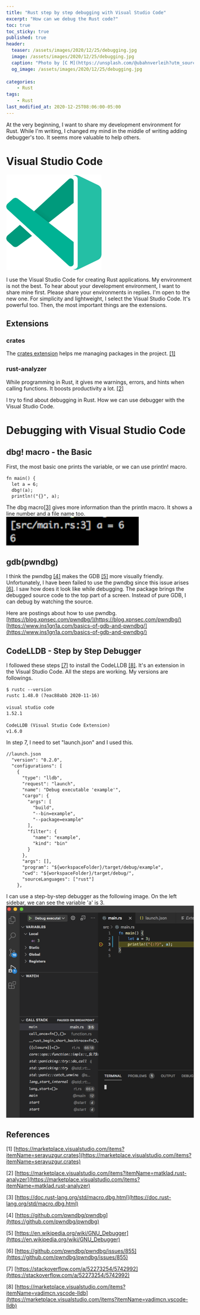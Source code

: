 ```yaml
---
title: "Rust step by step debugging with Visual Studio Code"
excerpt: "How can we debug the Rust code?"
toc: true
toc_sticky: true
published: true
header:
  teaser: /assets/images/2020/12/25/debugging.jpg
  image: /assets/images/2020/12/25/debugging.jpg
  caption: "Photo by [C M](https://unsplash.com/@ubahnverleih?utm_source=unsplash&amp;utm_medium=referral&amp;utm_content=creditCopyText) on [Unsplash](https://unsplash.com/s/photos/debugging?utm_source=unsplash&amp;utm_medium=referral&amp;utm_content=creditCopyText)"
  og_image: /assets/images/2020/12/25/debugging.jpg

categories:
    - Rust
tags:
    - Rust
last_modified_at: 2020-12-25T08:06:00-05:00
---
```


At the very beginning, I want to share my development environment for Rust. While I'm writing, I changed my mind in the middle of writing adding debugger's too. It seems more valuable to help others. 

# Visual Studio Code
![visual_studio_code](/assets/images/2020/12/25/debugging_rust_2.png)

I use the Visual Studio Code for creating Rust applications. My environment is not the best. To hear about your development environment, I want to share mine first. Please share your environments in replies. I'm open to the new one. For simplicity and lightweight, I select the Visual Studio Code. It's powerful too. Then, the most important things are the extensions. 

## Extensions
### crates
The [crates extension](https://marketplace.visualstudio.com/items?itemName=serayuzgur.crates) helps me managing packages in the project. [[1]](#first)

### rust-analyzer
While programming in Rust, it gives me warnings, errors, and hints when calling functions. It boosts productivity a lot. [[2]](#second)


I try to find about debugging in Rust. How we can use debugger with the Visual Studio Code.

# Debugging with Visual Studio Code 
## dbg! macro - the Basic
First, the most basic one prints the variable, or we can use println! macro.
```
fn main() {
  let a = 6; 
  dbg!(a); 
  println!("{}", a); 
``` 
The dbg macro[[3]](#third) gives more information than the println macro. It shows a line number and a file name too. 
![dbg_macro](/assets/images/2020/12/25/debugging_rust_1.png)

## gdb(pwndbg)
I think the pwndbg [[4]](#fourth) makes the GDB [[5]](#fifth) more visually friendly. Unfortunately, I have been failed to use the pwndbg since this issue arises [[6]](#sixth). I saw how does it look like while debugging. The package brings the debugged source code to the top part of a screen. Instead of pure GDB, I can debug by watching the source. 

Here are postings about how to use pwndbg. 
[https://blog.xpnsec.com/pwndbg/](https://blog.xpnsec.com/pwndbg/)
[https://www.ins1gn1a.com/basics-of-gdb-and-pwndbg/](https://www.ins1gn1a.com/basics-of-gdb-and-pwndbg/)


## CodeLLDB - Step by Step Debugger
I followed these steps [[7]](#seventh) to install the CodeLLDB [[8]](#eighth). It's an extension in the Visual Studio Code. All the steps are working. My versions are followings. 
```
$ rustc --version 
rustc 1.48.0 (7eac88abb 2020-11-16)

visual studio code 
1.52.1

CodeLLDB (Visual Studio Code Extension)
v1.6.0
```

In step 7, I need to set "launch.json" and I used this. 

```
//launch.json
  "version": "0.2.0",
  "configurations": [
    {
      "type": "lldb",
      "request": "launch",
      "name": "Debug executable 'example'",
      "cargo": {
        "args": [
          "build",
          "--bin=example",
          "--package=example"
        ],
        "filter": {
          "name": "example",
          "kind": "bin"
        }
      },
      "args": [],
      "program": "${workspaceFolder}/target/debug/example",
      "cwd": "${workspaceFolder}/target/debug/",
      "sourceLanguages": ["rust"]
    },
```

I can use a step-by-step debugger as the following image. On the left sidebar, we can see the variable 'a' is 3. 
![step_by_step_debugger](/assets/images/2020/12/25/debugging_rust_3.png)


## References 
<a name="first">[1]</a> [https://marketplace.visualstudio.com/items?itemName=serayuzgur.crates](https://marketplace.visualstudio.com/items?itemName=serayuzgur.crates)

<a name="second">[2]</a> [https://marketplace.visualstudio.com/items?itemName=matklad.rust-analyzer](https://marketplace.visualstudio.com/items?itemName=matklad.rust-analyzer)

<a name="third">[3]</a> [https://doc.rust-lang.org/std/macro.dbg.html](https://doc.rust-lang.org/std/macro.dbg.html)

<a name="fourth">[4]</a> [https://github.com/pwndbg/pwndbg](https://github.com/pwndbg/pwndbg)

<a name="fifth">[5]</a> [https://en.wikipedia.org/wiki/GNU_Debugger](https://en.wikipedia.org/wiki/GNU_Debugger)

<a name="sixth">[6]</a> [https://github.com/pwndbg/pwndbg/issues/855](https://github.com/pwndbg/pwndbg/issues/855)

<a name="seventh">[7]</a> [https://stackoverflow.com/a/52273254/5742992](https://stackoverflow.com/a/52273254/5742992)

<a name="eighth">[8]</a> [https://marketplace.visualstudio.com/items?itemName=vadimcn.vscode-lldb](https://marketplace.visualstudio.com/items?itemName=vadimcn.vscode-lldb)